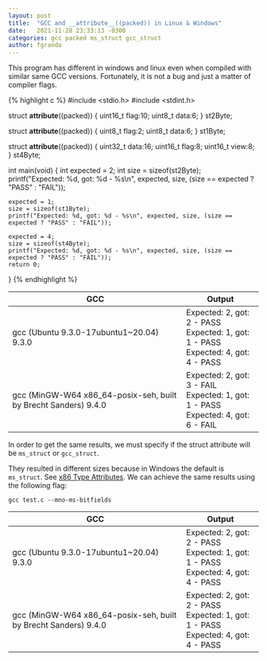 ```yaml
---
layout: post
title:  "GCC and __attribute__((packed)) in Linux & Windows"
date:   2021-11-28 23:33:13 -0300
categories: gcc packed ms_struct gcc_struct
author: fgrando
---
```


This program has different in windows and linux even when compiled with similar same GCC versions.
Fortunately, it is not a bug and just a matter of compiler flags.

{% highlight c %}
#include <stdio.h>
#include <stdint.h>

struct __attribute__((packed)) {
        uint16_t flag:10;
        uint8_t data:6;
} st2Byte;

struct __attribute__((packed)) {
        uint8_t flag:2;
        uint8_t data:6;
} st1Byte;

struct __attribute__((packed)) {
        uint32_t data:16;
        uint16_t flag:8;
        uint16_t view:8;
} st4Byte;


int main(void)
{
    int expected = 2;
    int size = sizeof(st2Byte);
    printf("Expected: %d, got: %d - %s\n", expected, size, (size == expected ? "PASS" : "FAIL"));

    expected = 1;
    size = sizeof(st1Byte);
    printf("Expected: %d, got: %d - %s\n", expected, size, (size == expected ? "PASS" : "FAIL"));

    expected = 4;
    size = sizeof(st4Byte);
    printf("Expected: %d, got: %d - %s\n", expected, size, (size == expected ? "PASS" : "FAIL"));
    return 0;
}
{% endhighlight %}

| GCC                                      | Output                                                                                |
| ---------------------------------------- | ------------------------------------------------------------------------------------- |
| gcc (Ubuntu 9.3.0-17ubuntu1~20.04) 9.3.0 | Expected: 2, got: 2 - PASS<br>Expected: 1, got: 1 - PASS<br>Expected: 4, got: 4 - PASS|
| gcc (MinGW-W64 x86_64-posix-seh, built by Brecht Sanders) 9.4.0 | Expected: 2, got: 3 - FAIL<br>Expected: 1, got: 1 - PASS<br>Expected: 4, got: 6 - FAIL|

In order to get the same results, we must specify if the struct attribute will be `ms_struct` or `gcc_struct`.

They resulted in different sizes because in Windows the default is `ms_struct`. See [x86 Type Attributes](https://gcc.gnu.org/onlinedocs/gcc-7.4.0/gcc/x86-Type-Attributes.html).
We can achieve the same results using the following flag:

`gcc test.c --mno-ms-bitfields`

| GCC                                      | Output                                                                                |
| ---------------------------------------- | ------------------------------------------------------------------------------------- |
| gcc (Ubuntu 9.3.0-17ubuntu1~20.04) 9.3.0 | Expected: 2, got: 2 - PASS<br>Expected: 1, got: 1 - PASS<br>Expected: 4, got: 4 - PASS|
| gcc (MinGW-W64 x86_64-posix-seh, built by Brecht Sanders) 9.4.0 | Expected: 2, got: 2 - PASS<br>Expected: 1, got: 1 - PASS<br>Expected: 4, got: 4 - PASS|






